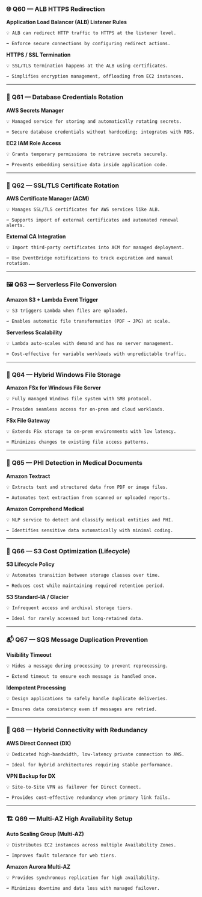 

### 🌐 **Q60 — ALB HTTPS Redirection**

**Application Load Balancer (ALB) Listener Rules**

    💡 ALB can redirect HTTP traffic to HTTPS at the listener level.

    ➡️ Enforce secure connections by configuring redirect actions.

**HTTPS / SSL Termination**

    💡 SSL/TLS termination happens at the ALB using certificates.

    ➡️ Simplifies encryption management, offloading from EC2 instances.

---

### 🔐 **Q61 — Database Credentials Rotation**

**AWS Secrets Manager**

    💡 Managed service for storing and automatically rotating secrets.

    ➡️ Secure database credentials without hardcoding; integrates with RDS.

**EC2 IAM Role Access**

    💡 Grants temporary permissions to retrieve secrets securely.

    ➡️ Prevents embedding sensitive data inside application code.

---

### 🧾 **Q62 — SSL/TLS Certificate Rotation**

**AWS Certificate Manager (ACM)**

    💡 Manages SSL/TLS certificates for AWS services like ALB.

    ➡️ Supports import of external certificates and automated renewal alerts.

**External CA Integration**

    💡 Import third-party certificates into ACM for managed deployment.

    ➡️ Use EventBridge notifications to track expiration and manual rotation.

---

### 🖼️ **Q63 — Serverless File Conversion**

**Amazon S3 + Lambda Event Trigger**

    💡 S3 triggers Lambda when files are uploaded.

    ➡️ Enables automatic file transformation (PDF → JPG) at scale.

**Serverless Scalability**

    💡 Lambda auto-scales with demand and has no server management.

    ➡️ Cost-effective for variable workloads with unpredictable traffic.

---

### 📁 **Q64 — Hybrid Windows File Storage**

**Amazon FSx for Windows File Server**

    💡 Fully managed Windows file system with SMB protocol.

    ➡️ Provides seamless access for on-prem and cloud workloads.

**FSx File Gateway**

    💡 Extends FSx storage to on-prem environments with low latency.

    ➡️ Minimizes changes to existing file access patterns.

---

### 🏥 **Q65 — PHI Detection in Medical Documents**

**Amazon Textract**

    💡 Extracts text and structured data from PDF or image files.

    ➡️ Automates text extraction from scanned or uploaded reports.

**Amazon Comprehend Medical**

    💡 NLP service to detect and classify medical entities and PHI.

    ➡️ Identifies sensitive data automatically with minimal coding.

---

### 🧊 **Q66 — S3 Cost Optimization (Lifecycle)**

**S3 Lifecycle Policy**

    💡 Automates transition between storage classes over time.

    ➡️ Reduces cost while maintaining required retention period.

**S3 Standard-IA / Glacier**

    💡 Infrequent access and archival storage tiers.

    ➡️ Ideal for rarely accessed but long-retained data.

---

### 📬 **Q67 — SQS Message Duplication Prevention**

**Visibility Timeout**

    💡 Hides a message during processing to prevent reprocessing.

    ➡️ Extend timeout to ensure each message is handled once.

**Idempotent Processing**

    💡 Design applications to safely handle duplicate deliveries.

    ➡️ Ensures data consistency even if messages are retried.

---

### 🔗 **Q68 — Hybrid Connectivity with Redundancy**

**AWS Direct Connect (DX)**

    💡 Dedicated high-bandwidth, low-latency private connection to AWS.

    ➡️ Ideal for hybrid architectures requiring stable performance.

**VPN Backup for DX**

    💡 Site-to-Site VPN as failover for Direct Connect.

    ➡️ Provides cost-effective redundancy when primary link fails.

---

### 🏗️ **Q69 — Multi-AZ High Availability Setup**

**Auto Scaling Group (Multi-AZ)**

    💡 Distributes EC2 instances across multiple Availability Zones.

    ➡️ Improves fault tolerance for web tiers.

**Amazon Aurora Multi-AZ**

    💡 Provides synchronous replication for high availability.

    ➡️ Minimizes downtime and data loss with managed failover.



